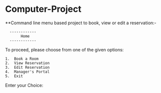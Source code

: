 # Computer-Project
**Command line menu based project to book, view or edit a reservation:- 

      ------------
           Home
      ------------
To proceed, please choose from one of the given options:

	1.	Book a Room
	2.	View Reservation
	3.	Edit Reservation
	4.	Manager's Portal
	5.	Exit
	
Enter your Choice:


